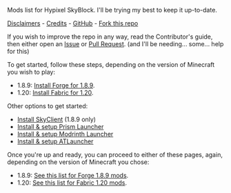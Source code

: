 Mods list for Hypixel SkyBlock. I'll be trying my best to keep it up-to-date.

[Disclaimers](https://github.com/KTrain5169/SkyBlockModList/DISCLAIMERS.md) - [Credits](https://github.com/KTrain5169/SkyBlockModList/CREDITS.md) - [GitHub](https://github.com/KTrain5169/SkyBlockModList) - [Fork this repo](https://github.com/KTrain5169/SkyBlockModList/fork)

If you wish to improve the repo in any way, read the Contributor's guide, then either open an [Issue](https://github.com/KTrain5169/SkyBlockModList/issues) or [Pull Request](https://github.com/KTrain5169/SkyBlockModList/pulls). (and I'll be needing... some... help for this)

To get started, follow these steps, depending on the version of Minecraft you wish to play:
* 1.8.9: [Install Forge for 1.8.9](./docs/1.8.9/forge.md).
* 1.20: [Install Fabric for 1.20](./docs/1.20/fabric.md).

Other options to get started:
* [Install SkyClient](./docs/launcher/win_skyclient.md) (1.8.9 only)
* [Install & setup Prism Launcher](./docs/launcher/prism/win_prism.md)
* [Install & setup Modrinth Launcher](./docs/launcher/mr/win_modrinth.md)
* [Install & setup ATLauncher](./docs/launcher/at/win_atlauncher.md)

Once you're up and ready, you can proceed to either of these pages, again, depending on the version of Minecraft you chose:
* 1.8.9: [See this list for Forge 1.8.9 mods](./docs/1.8.9/mods.md).
* 1.20: [See this list for Fabric 1.20 mods](./docs/1.20/mods.md).
